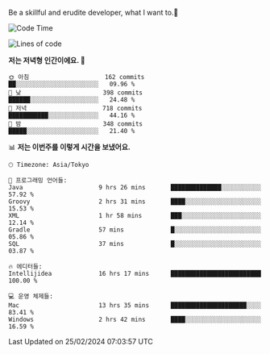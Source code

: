 Be a skillful and erudite developer, what I want to.👶

<!--START_SECTION:waka-->
![Code Time](http://img.shields.io/badge/Code%20Time-447%20hrs%2036%20mins-blue)

![Lines of code](https://img.shields.io/badge/%EC%A0%80%EB%8A%94%20%EC%97%AC%ED%83%9C%EA%B9%8C%EC%A7%80%20-756.9%20thousand%20%EC%A4%84%EC%9D%98%20%EC%BD%94%EB%93%9C%EB%A5%BC%20%EC%9E%91%EC%84%B1%ED%96%88%EC%96%B4%EC%9A%94.-blue)

**저는 저녁형 인간이에요. 🦉** 

```text
🌞 아침                     162 commits         ██░░░░░░░░░░░░░░░░░░░░░░░   09.96 % 
🌆 낮　                     398 commits         ██████░░░░░░░░░░░░░░░░░░░   24.48 % 
🌃 저녁                     718 commits         ███████████░░░░░░░░░░░░░░   44.16 % 
🌙 밤　                     348 commits         █████░░░░░░░░░░░░░░░░░░░░   21.40 % 
```


📊 **저는 이번주를 이렇게 시간을 보냈어요.** 

```text
🕑︎ Timezone: Asia/Tokyo

💬 프로그래밍 언어들: 
Java                     9 hrs 26 mins       ██████████████░░░░░░░░░░░   57.92 % 
Groovy                   2 hrs 31 mins       ████░░░░░░░░░░░░░░░░░░░░░   15.53 % 
XML                      1 hr 58 mins        ███░░░░░░░░░░░░░░░░░░░░░░   12.14 % 
Gradle                   57 mins             █░░░░░░░░░░░░░░░░░░░░░░░░   05.86 % 
SQL                      37 mins             █░░░░░░░░░░░░░░░░░░░░░░░░   03.87 % 

🔥 에디터들: 
Intellijidea             16 hrs 17 mins      █████████████████████████   100.00 % 

💻 운영 체제들: 
Mac                      13 hrs 35 mins      █████████████████████░░░░   83.41 % 
Windows                  2 hrs 42 mins       ████░░░░░░░░░░░░░░░░░░░░░   16.59 % 
```


 Last Updated on 25/02/2024 07:03:57 UTC
<!--END_SECTION:waka-->
